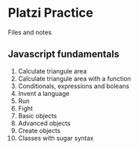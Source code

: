 # Platzi Practice
Files and notes

## Javascript fundamentals
1. Calculate triangule area
1. Calculate triangule area with a function
1. Conditionals, expressions and boleans
1. Invent a language
1. Run
1. Fight
1. Basic objects
1. Advanced objects
1. Create objects
1. Classes with sugar syntax
